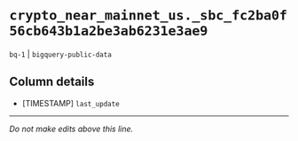 # `crypto_near_mainnet_us._sbc_fc2ba0f56cb643b1a2be3ab6231e3ae9`
`bq-1` | `bigquery-public-data`

## Column details
* [TIMESTAMP] `last_update`

-------------------------------------------------------------------------------
*Do not make edits above this line.*
